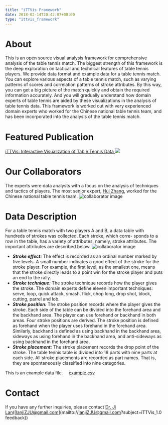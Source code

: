 ```yaml
---
title: "iTTVis Framework"
date: 2018-02-14T20:42:07+08:00
type: "ittvis_framework"
---
```

# About
This is an open source visual analysis framework for comprehensive analysis of the table tennis match. The biggest strength of this framework is the deep exploration on tactical and technical features of table tennis players. We provide data format and example data for a table tennis match. You can explore various aspects of a table tennis match, such as varying patterns of scores and correlation patterns of stroke attributes. By this way, you can get a big picture of the match quickly and obtain the required information accurately. And you will gradually understand how domain experts of table tennis are aided by these visualizations in the analysis of table tennis data. This framework is worked out with very experienced domain experts who worked for the Chinese national table tennis team, and has been incorporated into the analysis of the table tennis match.

# Featured Publication
<div class="link publication">
  <a href="/publications/ittvis">
    <i class="fa fa-book"></i>iTTVis: Interactive Visualization of Table Tennis Data
  </a>
  <img src="/images/ittvis_framework/ittvis_paper.png">
</div>

# Our Collaborators
The experts were data analysts with a focus on the analysis of techniques and tactics of players. The most senior expert, [Hui Zhang](http://mypage.zju.edu.cn/sports_science_zhanghui), worked for the Chinese national table tennis team.
![collaborator image](/images/ittvis_framework/collaborator.png)

# Data Description
For a table tennis match with two players A and B, a data table with hundreds of strokes was collected. Each stroke, which corre- sponds to a row in the table, has a variety of attributes, namely, stroke attributes. The important attributes are described below.
![collaborator image](/images/ittvis_framework/data_description.jpg)

* _**Stroke effect:**_ The effect is recorded as an ordinal number marked by five levels. A small number indicates a good effect of the stroke for the stroke player. For example, the first level, as the smallest one, means that the stroke directly leads to a point win for the stroke player and puts an end to the rally.
* _**Stroke technique:**_ The stroke technique records how the player gives the stroke. The domain experts define eleven important techniques: serve, loop, quick attack, smash, flick, chop long, drop shot, block, cutting, parrel and lob.
* _**Stroke position:**_ The stroke position records where the player gives the stroke. Each side of the table can be divided into the forehand area and the backhand area. The player can use forehand or backhand in both areas. Four stroke positions are derived. The stroke position is defined as forehand when the player uses forehand in the forehand area. Similarly, backhand is defined as using backhand in the backhand area, sideways as using forehand in the backhand area, and anti-sideways as using backhand in the forehand area.
* _**Stroke placement:**_ The stroke placement records the drop point of the stroke. The table tennis table is divided into 18 parts with nine parts at each side. All stroke placements are recorded as part names. That is, they are spontaneously classified into nine categories.

<p class="link">
  This is an example data file.
  <a href="/files/ittvis_data.csv">
    <i class="fa fa-file-excel-o" style="margin-left: 10px; margin-right: 5px;"></i>example.csv
  </a>
</p>

# Contact
If you have any further inquiries, please contact [Dr. Ji Lan](lanjizju.github.io/)([lanjiZJU@gmail.com](mailto://lanjiZJU@gmail.com?subject=iTTVis_1.0 feedback))
